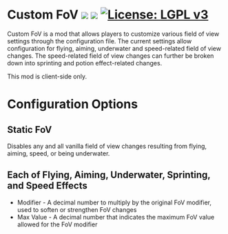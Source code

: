 # Custom FoV [![](http://cf.way2muchnoise.eu/versions/custom-fov.svg)](https://minecraft.curseforge.com/projects/custom-fov) [![](http://cf.way2muchnoise.eu/short_custom-fov_downloads.svg)](https://minecraft.curseforge.com/projects/custom-fov/files) [![License: LGPL v3](https://img.shields.io/badge/License-LGPL%20v3-blue.svg)](https://www.gnu.org/licenses/lgpl-3.0)

Custom FoV is a mod that allows players to customize various field of view settings through the configuration file. The current settings allow configuration for flying, aiming, underwater and speed-related field of view changes. The speed-related field of view changes can further be broken down into sprinting and potion effect-related changes.

This mod is client-side only.

# Configuration Options

## Static FoV

Disables any and all vanilla field of view changes resulting from flying, aiming, speed, or being underwater.

## Each of Flying, Aiming, Underwater, Sprinting, and Speed Effects
* Modifier - A decimal number to multiply by the original FoV modifier, used to soften or strengthen FoV changes
* Max Value - A decimal number that indicates the maximum FoV value allowed for the FoV modifier


